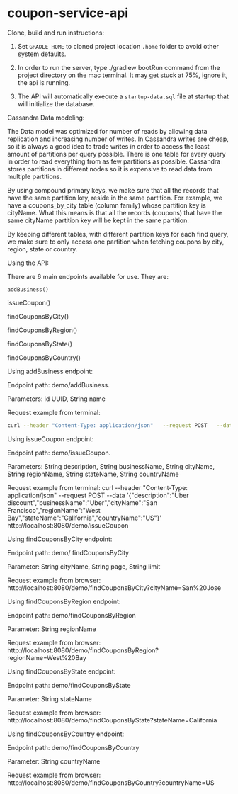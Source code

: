 # coupon-service-api

Clone, build and run instructions: 

1. Set `GRADLE_HOME` to cloned project location `.home` folder to avoid other system defaults. 

2. In order to run the server, type ./gradlew bootRun command from the project directory on the mac terminal. It may get stuck at 75%, ignore it, the api is running. 

3. The API will automatically execute a `startup-data.sql` file at startup that will initialize the database. 


Cassandra Data modeling: 

The Data model was optimized for number of reads by allowing data replication and increasing number of writes. In Cassandra writes are cheap, so it is always a good idea to trade writes in order to access the least amount of partitions per query possible.  There is one table for every query in order to read everything from as few partitions as possible. Cassandra stores partitions in different nodes so it is expensive to read data from multiple partitions. 

By using compound primary keys, we make sure that all the records that have the same partition key, reside in the same partition. For example, we have a coupons_by_city table (column family) whose partition key is cityName. What this means is that all the records (coupons) that have the same cityName partition key will be kept in the same partition.  

By keeping different tables, with different partition keys for each find query, we make sure to only access one partition when fetching coupons by city, region, state or country. 

 

Using the API: 

There are 6 main endpoints available for use. They are: 

`addBusiness()`

issueCoupon() 

findCouponsByCity() 

findCouponsByRegion() 

findCouponsByState() 

findCouponsByCountry() 


Using addBusiness endpoint:  

Endpoint path:  demo/addBusiness. 

Parameters: id UUID, String name 

Request example from terminal: 

```sh
curl --header "Content-Type: application/json"   --request POST   --data '{"id":"3c79e27e-6c3c-4e6c-b8ba-401e6a5ee39b","name":"tesla"}'   http://localhost:8080/demo/addBusiness 
```

 

Using issueCoupon endpoint: 

Endpoint path:  demo/issueCoupon. 

Parameters: String description, String businessName, String cityName, String regionName, String stateName, String countryName 

Request example from terminal: curl --header "Content-Type: application/json"   --request POST   --data '{"description":"Uber discount","businessName":"Uber","cityName":"San Francisco","regionName":"West Bay","stateName":"California","countryName":"US"}'   http://localhost:8080/demo/issueCoupon  

 

Using findCouponsByCity endpoint: 

Endpoint path:  demo/ findCouponsByCity 

Parameter: String cityName, String page, String limit 

Request example from browser: http://localhost:8080/demo/findCouponsByCity?cityName=San%20Jose 


Using findCouponsByRegion endpoint: 

Endpoint path:  demo/findCouponsByRegion 

Parameter: String regionName 

Request example from browser: http://localhost:8080/demo/findCouponsByRegion?regionName=West%20Bay 

 
Using findCouponsByState endpoint: 

Endpoint path:  demo/findCouponsByState 

Parameter: String stateName 

Request example from browser: http://localhost:8080/demo/findCouponsByState?stateName=California 

 

Using findCouponsByCountry endpoint: 

Endpoint path:  demo/findCouponsByCountry 

Parameter: String countryName 

Request example from browser: http://localhost:8080/demo/findCouponsByCountry?countryName=US 
